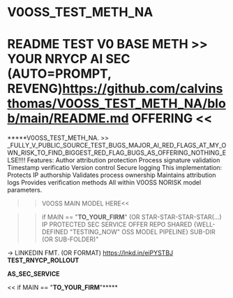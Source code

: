 # V0OSS_TEST_METH_NA
# README TEST V0 BASE METH >> YOUR NRYCP AI SEC (AUTO=PROMPT, REVENG)https://github.com/calvinsthomas/V0OSS_TEST_METH_NA/blob/main/README.md OFFERING <<
*****V0OSS_TEST_METH_NA.  >> _FULLY_V_PUBLIC_SOURCE_TEST_BUGS_MAJOR_AI_RED_FLAGS_AT_MY_OWN_RISK_TO_FIND_BIGGEST_RED_FLAG_BUGS_AS_OFFERING_NOTHING_ELSE!!!!
Features:
Author attribution protection
Process signature validation
Timestamp verificatio
Version control
Secure logging
This implementation:
Protects IP authorship
Validates process ownership
Maintains attribution logs
Provides verification methods
All within V0OSS NORISK model parameters.


>>V0OSS MAIN MODEL HERE<<

>> if MAIN == "__TO_YOUR_FIRM__" (OR STAR-STAR-STAR-STAR(...) IP PROTECTED SEC SERVICE OFFER REPO SHARED {WELL-DEFINED "TESTING_NOW" OSS MODEL PIPELINE} SUB-DIR (OR SUB-FOLDER)"

-> LINKEDIN FMT. (OR FORMAT)
https://lnkd.in/eiPYSTBJ
__TEST_RNYCP_ROLLOUT__

__AS_SEC_SERVICE__

<< if MAIN == "__TO_YOUR_FIRM__"*****
